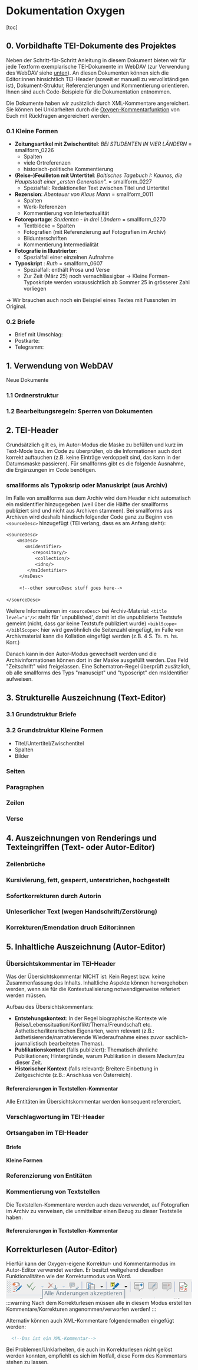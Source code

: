 # Dokumentation Oxygen

[toc]

## 0. Vorbildhafte TEI-Dokumente des Projektes

Neben der Schritt-für-Schritt Anleitung in diesem Dokument bieten wir für jede Textform exemplarische TEI-Dokumente im WebDAV (zur Verwendung des WebDAV siehe [unten](#1-Verwendung-von-WebDAV)). An diesen Dokumenten können sich die Editor:innen hinsichtlich TEI-Header (soweit er manuell zu vervollständigen ist), Dokument-Struktur, Referenzierungen und Kommentierung orientieren. Ihnen sind auch Code-Beispiele für die Dokumentation entnommen. 

Die Dokumente haben wir zusätzlich durch XML-Kommentare angereichert. Sie können bei Unklarheiten durch die [Oxygen-Kommentarfunktion](#Korrekturlesen-Autor-Editor) von Euch mit Rückfragen angereichert werden. 

### 0.1 Kleine Formen

- **Zeitungsartikel mit Zwischentitel**: _BEI STUDENTEN IN VIER LÄNDERN_ = smallform_0226
    - Spalten 
    - viele Ortreferenzen
    - historisch-politische Kommentierung
- **(Reise-)Feuilleton mit Untertitel**: _Baltisches Tagebuch I: Kaunas, die Hauptstadt einer „ersten Generation"._ = smallform_0227
    - Spezialfall: Redaktioneller Text zwischen Titel und Untertitel
- **Rezension**: _Abenteuer von Klaus Mann_ = smallform_0011  
    - Spalten 
    - Werk-Referenzen
    - Kommentierung von Intertextualität
- **Fotoreportage**: _Studenten - in drei Ländern_ = smallform_0270
    -  Textblöcke = Spalten
    -  Fotografien (mit Referenzierung auf Fotografien im Archiv)  
    -  Bildunterschriften 
    -  Kommentierung Intermedialität
- **Fotografie in Illustrierter**: 
    - Spezialfall einer einzelnen Aufnahme
- **Typoskript** : _Ruth_ = smallform_0607 
    - Spezialfall: enthält Prosa und Verse
    - Zur Zeit (März 25) noch vernachlässigbar
    -> Kleine Formen-Typoskripte werden voraussichtlich ab Sommer 25 in grösserer Zahl vorliegen 

-> Wir brauchen auch noch ein Beispiel eines Textes mit Fussnoten im Original. 

### 0.2 Briefe 
- Brief mit Umschlag: 
- Postkarte:
- Telegramm: 

## 1. Verwendung von WebDAV

Neue Dokumente

### 1.1 Ordnerstruktur


### 1.2 Bearbeitungsregeln: Sperren von Dokumenten

## 2. TEI-Header

Grundsätzlich gilt es, im Autor-Modus die Maske zu befüllen und kurz im Text-Mode bzw. im Code zu überprüfen, ob die Informationen auch dort korrekt auftauchen (z.B. keine Einträge verdoppelt sind, das kann in der Datumsmaske passieren). Für smallforms gibt es die folgende Ausnahme, die Ergänzungen im Code benötigen.


### smallforms als Typoksrip oder Manuskript (aus Archiv)
Im Falle von smallforms aus dem Archiv wird dem Header nicht automatisch ein msIdentifier hinzugegeben (weil über die Hälfte der smallforms publiziert sind und nicht aus Archiven stammen). Bei smallforms aus Archiven wird deshalb händisch folgender Code ganz zu Beginn von `<sourceDesc>` hinzugefügt (TEI verlang, dass es am Anfang steht): 

```
<sourceDesc> 
    <msDesc> 
       <msIdentifier> 
          <repository/>
           <collection/>
           <idno/>
        </msIdentifier>
     </msDesc>

     <!--other sourceDesc stuff goes here-->
     
</sourceDesc>
```

Weitere Informationen im `<sourceDesc>` bei Archiv-Material: 
`<title level="u"/>`: steht für 'unpublished', damit ist die unpublizierte Textstufe gemeint (nicht, dass gar keine Textstufe publiziert wurde)
`<biblScope></biblScope>`: hier wird gewöhnlich die Seitenzahl eingefügt, im Falle von Archivmaterial kann die Kollation eingefügt werden (z.B. 4 S. Ts. m. hs. Korr.)

Danach kann in den Autor-Modus gewechselt werden und die Archivinformationen können dort in der Maske ausgefüllt werden. Das Feld "Zeitschrift" wird freigelassen. 
Eine Schematron-Regel überprüft zusätzlich, ob alle smallforms des Typs "manuscipt" und "typoscript" den msIdentifier aufweisen. 

## 3. Strukturelle Auszeichnung (Text-Editor)

### 3.1 Grundstruktur Briefe 
### 3.2 Grundstruktur Kleine Formen
- Titel/Untertitel/Zwischentitel
- Spalten
- Bilder
### Seiten
### Paragraphen
### Zeilen
### Verse

## 4. Auszeichnungen von Renderings und Texteingriffen (Text- oder Autor-Editor)

### Zeilenbrüche

### Kursivierung, fett, gesperrt, unterstrichen, hochgestellt

### Sofortkorrekturen durch Autorin

### Unleserlicher Text (wegen Handschrift/Zerstörung)

### Korrekturen/Emendation druch Editor:innen

## 5. Inhaltliche Auszeichnung (Autor-Editor)

### Übersichtskommentar im TEI-Header

Was der Übersichtskommentar NICHT ist: Kein Regest bzw. keine Zusammenfassung des Inhalts. Inhaltliche Aspekte können hervorgehoben werden, wenn sie für die Kontextualisierung notwendigerweise referiert werden müssen. 

Aufbau des Übersichtskommentars: 
- **Entstehungskontext**: In der Regel biographische Kontexte wie Reise/Lebenssituation/Konflikt/Thema/Freundschaft etc.  Ästhetische/literarischen Eigenarten, wenn relevant (z.B.: ästhetisierende/narrativierende Wiederaufnahme eines zuvor sachlich-journalistisch bearbeiteten Themas).
- **Publikationskontext** (falls publiziert): Thematisch ähnliche Publikationen; Hintergründe, warum Publikation in diesem Medium/zu dieser Zeit.
- **Historischer Kontext** (falls relevant): Breitere Einbettung in Zeitgeschichte (z.B.: Anschluss von Österreich).  

#### Referenzierungen in Textstellen-Kommentar
Alle Entitäten im Übersichtskommentar werden konsequent referenziert. 

### Verschlagwortung im TEI-Header

### Ortsangaben im TEI-Header

#### Briefe

#### Kleine Formen

### Referenzierung von Entitäten

### Kommentierung von Textstellen

Die Textstellen-Kommentare werden auch dazu verwendet, auf Fotografien im Archiv zu verweisen, die unmittelbar einen Bezug zu dieser Textstelle haben. 

#### Referenzierungen in Textstellen-Kommentar


## Korrekturlesen (Autor-Editor)
Hierfür kann der Oxygen-eigene Korrektur- und Kommentarmodus im Autor-Editor verwendet werden. Er besitzt weitgehend dieselben Funktionalitäten wie der Korrekturmodus von Word. 
![grafik](oxygen-docu/BJSX2mkhJg.png)
:::warning
Nach dem Korrekturlesen müssen alle in diesem Modus erstellten Kommentare/Korrekturen angenommen/verworfen werden!
:::

Alternativ können auch XML-Kommentare folgendermaßen eingefügt werden: 

``` xml
  <!--Das ist ein XML-Kommentar-->
```

Bei Problemen/Unklarheiten, die auch im Korrekturlesen nicht gelöst werden konnten, empfiehlt es sich im Notfall, diese Form des Kommentars stehen zu lassen. 




